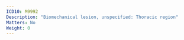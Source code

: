 ```yaml
---
ICD10: M9992
Description: "Biomechanical lesion, unspecified: Thoracic region"
Matters: No
Weight: 0
---
```


